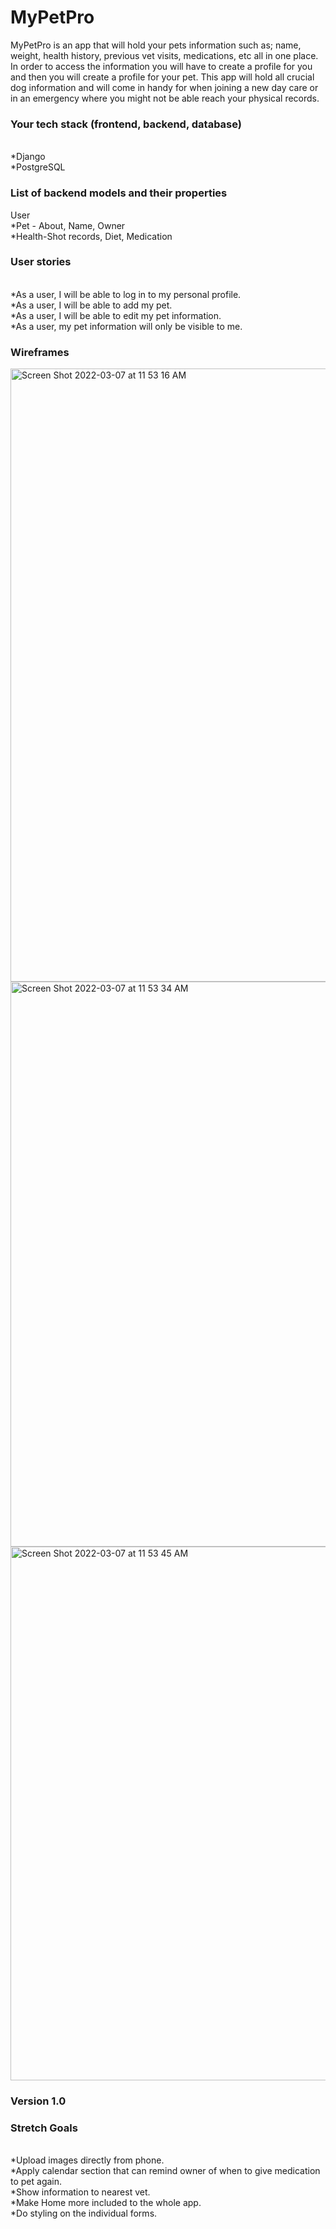 # MyPetPro
MyPetPro is an app that will hold your pets information such as; name, weight, health history, previous vet visits, medications, etc all in one place. In order to access the information you will have to create a profile for you and then you will create a profile for your pet. This app will hold all crucial dog information and will come in handy for when joining a new day care or in an emergency where you might not be able reach your physical records.
### Your tech stack (frontend, backend, database)
<br>*Django
<br>*PostgreSQL
### List of backend models and their properties
User
<br>*Pet - About, Name, Owner
<br>*Health-Shot records, Diet, Medication
### User stories
<br>*As a user, I will be able to log in to my personal profile.
<br>*As a user, I will be able to add my pet.
<br>*As a user, I will be able to edit my pet information.
<br>*As a user, my pet information will only be visible to me.
### Wireframes
<img width="981" alt="Screen Shot 2022-03-07 at 11 53 16 AM" src="https://media.git.generalassemb.ly/user/40831/files/82ed5c80-9e0d-11ec-9589-f0b64c9b1602">
<img width="904" alt="Screen Shot 2022-03-07 at 11 53 34 AM" src="https://media.git.generalassemb.ly/user/40831/files/a1ebee80-9e0d-11ec-9b1e-5ffaa47347a4">
<img width="854" alt="Screen Shot 2022-03-07 at 11 53 45 AM" src="https://media.git.generalassemb.ly/user/40831/files/a6180c00-9e0d-11ec-9dad-e741125f1d84">

### Version 1.0


### Stretch Goals
<br>*Upload images directly from phone.
<br>*Apply calendar section that can remind owner of when to give medication to pet again.
<br>*Show information to nearest vet.
<br>*Make Home more included to the whole app.
<br>*Do styling on the individual forms.